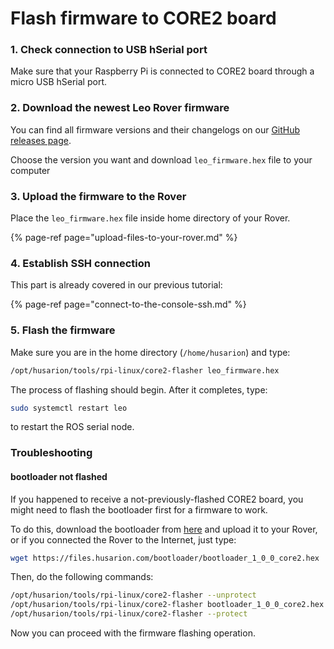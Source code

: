 # Flash firmware to CORE2 board

### 1. Check connection to USB hSerial port

Make sure that your Raspberry Pi is connected to CORE2 board through a micro USB hSerial port.

### 2. Download the newest Leo Rover firmware

You can find all firmware versions and their changelogs on our [GitHub releases page](https://github.com/LeoRover/leo_firmware/releases).

Choose the version you want and download `leo_firmware.hex` file to your computer

### 3. Upload the firmware to the Rover

Place the `leo_firmware.hex` file inside home directory of your Rover.

{% page-ref page="upload-files-to-your-rover.md" %}

### 4. Establish SSH connection

This part is already covered in our previous tutorial:

{% page-ref page="connect-to-the-console-ssh.md" %}

### 5. Flash the firmware

Make sure you are in the home directory \(`/home/husarion`\) and type:

```bash
/opt/husarion/tools/rpi-linux/core2-flasher leo_firmware.hex
```

The process of flashing should begin. After it completes, type:

```bash
sudo systemctl restart leo
```

to restart the ROS serial node.

### Troubleshooting

#### bootloader not flashed

If you happened to receive a not-previously-flashed CORE2 board, you might need to flash the bootloader first for a firmware to work. 

To do this, download the bootloader from [here](https://files.husarion.com/bootloader/bootloader_1_0_0_core2.hex) and upload it to your Rover, or if you connected the Rover to the Internet, just type:

```bash
wget https://files.husarion.com/bootloader/bootloader_1_0_0_core2.hex
```

Then, do the following commands:

```bash
/opt/husarion/tools/rpi-linux/core2-flasher --unprotect
/opt/husarion/tools/rpi-linux/core2-flasher bootloader_1_0_0_core2.hex
/opt/husarion/tools/rpi-linux/core2-flasher --protect
```

Now you can proceed with the firmware flashing operation.

